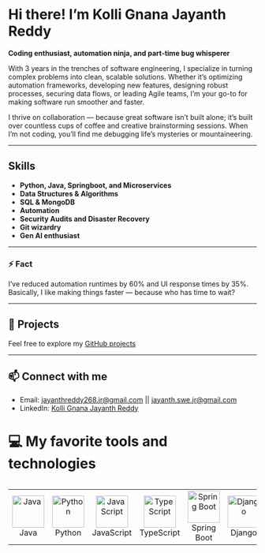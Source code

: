 # Hi there! I’m Kolli Gnana Jayanth Reddy

**Coding enthusiast, automation ninja, and part-time bug whisperer**

With 3 years in the trenches of software engineering, I specialize in turning complex problems into clean, scalable solutions. Whether it’s optimizing automation frameworks, developing new features, designing robust processes, securing data flows, or leading Agile teams, I’m your go-to for making software run smoother and faster.

I thrive on collaboration — because great software isn’t built alone; it’s built over countless cups of coffee and creative brainstorming sessions. When I’m not coding, you’ll find me debugging life’s mysteries or mountaineering.

---

## Skills

- **Python, Java, Springboot, and Microservices**
- **Data Structures & Algorithms**
- **SQL & MongoDB**
- **Automation**
- **Security Audits and Disaster Recovery**
- **Git wizardry**
- **Gen AI enthusiast**

---

### ⚡ Fact

I’ve reduced automation runtimes by 60% and UI response times by 35%. Basically, I like making things faster — because who has time to wait?

---

## 📂 Projects

Feel free to explore my [GitHub projects](https://github.com/Jayanth-reflex?tab=repositories)

---

## 📫 Connect with me

- Email:  jayanthreddy268.jr@gmail.com || jayanth.swe.jr@gmail.com 
- LinkedIn: [Kolli Gnana Jayanth Reddy](https://www.linkedin.com/in/kolli-gnana-jayanth-reddy/)

# 💻 My favorite tools and technologies
<div style="display: flex; align-items: flex-start; align: center">
<table align="center"><tr>
  <!-- Languages & Programming -->
  <td align="center" width="96">
    <img src="https://skillicons.dev/icons?i=java" alt="Java" width="65" height="65" />
    <br>Java
  </td>
  <td align="center" width="96">
    <img src="https://techstack-generator.vercel.app/python-icon.svg" alt="Python" width="65" height="65" />
    <br>Python
  </td>
  <td align="center" width="96">
    <img src="https://techstack-generator.vercel.app/js-icon.svg" alt="JavaScript" width="65" height="65" />
    <br>JavaScript
  </td>
  <td align="center" width="96">
    <img src="https://techstack-generator.vercel.app/ts-icon.svg" alt="TypeScript" width="65" height="65" />
    <br>TypeScript
  </td>
  <!-- Frameworks & Libraries -->
  <td align="center" width="96">
    <img src="https://skillicons.dev/icons?i=spring" alt="Spring Boot" width="65" height="65" />
    <br>Spring Boot
  </td>
  <td align="center" width="96">
    <img src="https://skillicons.dev/icons?i=django" alt="Django" width="65" height="65" />
    <br>Django
  </td>
  <td align="center" width="96">
    <img src="https://skillicons.dev/icons?i=flask" alt="Flask" width="65" height="65" />
    <br>Flask
  </td>
  <td align="center" width="96">
    <img src="https://skillicons.dev/icons?i=fastapi" alt="FastAPI" width="65" height="65" />
    <br>FastAPI
  </td>
  <td align="center" width="96">
    <img src="https://techstack-generator.vercel.app/react-icon.svg" alt="React" width="65" height="65" />
    <br>React
  </td>
  <!-- Frontend Tools -->
  <td align="center" width="96">
    <img src="https://skillicons.dev/icons?i=html" width="48" height="48" alt="HTML5" />
    <br>HTML5
  </td>
  <td align="center" width="96">
    <img src="https://skillicons.dev/icons?i=css" width="48" height="48" alt="CSS" />
    <br>CSS
  </td>
  <td align="center" width="96">
    <img src="https://skillicons.dev/icons?i=bootstrap" width="48" height="48" alt="Bootstrap" />
    <br>Bootstrap
  </td>
  <td align="center" width="96">
    <img src="https://skillicons.dev/icons?i=tailwind" width="48" height="48" alt="Tailwind" />
    <br>Tailwind
  </td>
  <!-- Backend Tools -->
  <td align="center" width="96">
    <img src="https://skillicons.dev/icons?i=nodejs" width="48" height="48" alt="Nodejs" />
    <br>Nodejs
  </td>
  <td align="center" width="96">
    <img src="https://avatars.githubusercontent.com/u/22247014?s=200&v=4" width="48" height="48" alt="Dataloader" />
    <br>Dataloader
  </td>
  <td align="center" width="96">
    <img src="https://avatars.githubusercontent.com/u/139895814?s=200&v=4" width="48" height="48" alt="Cursor" />
    <br>Cursor
  </td>
  <!-- Databases -->
  <td align="center" width="96">
    <img src="https://techstack-generator.vercel.app/mysql-icon.svg" alt="MySQL" width="65" height="65" />
    <br>MySQL
  </td>
  <td align="center" width="96">
    <img src="https://skillicons.dev/icons?i=mongodb" width="48" height="48" alt="MongoDB" />
    <br>MongoDB
  </td>
  <td align="center" width="96">
    <img src="https://skillicons.dev/icons?i=postgres" width="48" height="48" alt="PostgreSQL" />
    <br>PostgreSQL
  </td>
  <!-- DevOps / Cloud -->
  <td align="center" width="96">
    <img src="https://techstack-generator.vercel.app/aws-icon.svg" alt="AWS" width="65" height="65" />
    <br>AWS
  </td>
  <td align="center" width="96">
    <img src="https://skillicons.dev/icons?i=azure" width="48" height="48" alt="Azure" />
    <br>Azure
  </td>
  <td align="center" width="96">
    <img src="https://cloud.google.com/_static/cloud/images/social-icon-google-cloud-1200-630.png" width="48" height="48" alt="Google Cloud" />
    <br>Google Cloud
  </td>
  <td align="center" width="96">
    <img src="https://techstack-generator.vercel.app/github-icon.svg" alt="Github" width="65" height="65" />
    <br>Github
  </td>
  <td align="center" width="96"> 
    <img src="https://user-images.githubusercontent.com/25181517/192108372-f71d70ac-7ae6-4c0d-8395-51d8870c2ef0.png" width="48" height="48" alt="Git" />
    <br>Git
  </td>
  <!-- Other Tools -->
  <td align="center" width="96">
    <img src="https://skillicons.dev/icons?i=vscode" width="48" height="48" alt="VSCode" />
    <br>VSCode
  </td>
  <td align="center" width="96">
    <img src="https://www.vectorlogo.zone/logos/getpostman/getpostman-icon.svg" width="48" height="48" alt="Postman" />
    <br>Postman
  </td>
  <td align="center" width="96">
    <img src="https://skillicons.dev/icons?i=docker" width="48" height="48" alt="Docker" />
    <br>Docker
  </td>
  <td align="center" width="96">
    <img src="https://ollama.com/public/ollama.png" width="48" height="48" alt="Ollama" />
    <br>Ollama
  </td>
  <td align="center" width="96">
    <img src="https://avatars.githubusercontent.com/u/141471190?s=200&v=4" width="48" height="48" alt="LM Studio" />
    <br>LM Studio
  </td>
</tr></table>
<br><br>
</div>

